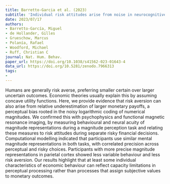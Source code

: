 ```yaml
---
title: Barretto-Garcia et al. (2023)
subtitle: 'Individual risk attitudes arise from noise in neurocognitive magnitude representations'
date: 2023/07/17
authors:
- Barretto-García, Miguel
- de Hollander, Gilles
- Grueschow, Marcus
- Polanía, Rafael
- Woodford, Michael
- Ruff, Christian C
journal: Nat. Hum. Behav.
paper_url: https://doi.org/10.1038/s41562-023-01643-4
data_url: https://doi.org/10.5281/zenodo.7966313
tags:
- 
---
```


Humans are generally risk averse, preferring smaller certain over larger uncertain outcomes. Economic theories usually explain this by assuming concave utility functions. Here, we provide evidence that risk aversion can also arise from relative underestimation of larger monetary payoffs, a perceptual bias rooted in the noisy logarithmic coding of numerical magnitudes. We confirmed this with psychophysics and functional magnetic resonance imaging, by measuring behavioural and neural acuity of magnitude representations during a magnitude perception task and relating these measures to risk attitudes during separate risky financial decisions. Computational modelling indicated that participants use similar mental magnitude representations in both tasks, with correlated precision across perceptual and risky choices. Participants with more precise magnitude representations in parietal cortex showed less variable behaviour and less risk aversion. Our results highlight that at least some individual characteristics of economic behaviour can reflect capacity limitations in perceptual processing rather than processes that assign subjective values to monetary outcomes.
